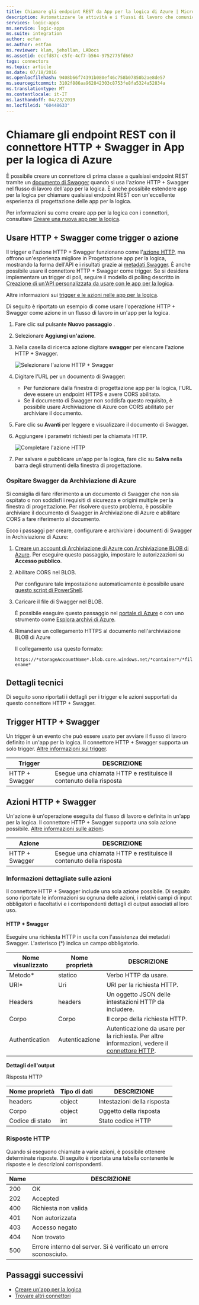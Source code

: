 ```yaml
---
title: Chiamare gli endpoint REST da App per la logica di Azure | Microsoft Docs
description: Automatizzare le attività e i flussi di lavoro che comunicano con gli endpoint REST usando il connettore HTTP + Swagger in App per la logica di Azure
services: logic-apps
ms.service: logic-apps
ms.suite: integration
author: ecfan
ms.author: estfan
ms.reviewer: klam, jehollan, LADocs
ms.assetid: eccfd87c-c5fe-4cf7-b564-9752775fd667
tags: connectors
ms.topic: article
ms.date: 07/18/2016
ms.openlocfilehash: 9408b66f74391b080ef46c758b07850b2ae8de57
ms.sourcegitcommit: 3102f886aa962842303c8753fe8fa5324a52834a
ms.translationtype: MT
ms.contentlocale: it-IT
ms.lasthandoff: 04/23/2019
ms.locfileid: "60448633"
---
```

# <a name="call-rest-endpoints-with-http--swagger-connector-in-azure-logic-apps"></a>Chiamare gli endpoint REST con il connettore HTTP + Swagger in App per la logica di Azure

È possibile creare un connettore di prima classe a qualsiasi endpoint REST tramite un [documento di Swagger](https://swagger.io) quando si usa l'azione HTTP + Swagger nel flusso di lavoro dell'app per la logica. È anche possibile estendere app per la logica per chiamare qualsiasi endpoint REST con un'eccellente esperienza di progettazione delle app per la logica.

Per informazioni su come creare app per la logica con i connettori, consultare [Creare una nuova app per la logica](../logic-apps/quickstart-create-first-logic-app-workflow.md).

## <a name="use-http--swagger-as-a-trigger-or-an-action"></a>Usare HTTP + Swagger come trigger o azione

Il trigger e l'azione HTTP + Swagger funzionano come l'[azione HTTP](connectors-native-http.md), ma offrono un'esperienza migliore in Progettazione app per la logica, mostrando la forma dell'API e i risultati grazie ai [metadati Swagger](https://swagger.io). È anche possibile usare il connettore HTTP + Swagger come trigger. Se si desidera implementare un trigger di poll, seguire il modello di polling descritto in [Creazione di un'API personalizzata da usare con le app per la logica](../logic-apps/logic-apps-create-api-app.md#polling-triggers).

Altre informazioni sui [trigger e le azioni nelle app per la logica](../connectors/apis-list.md).

Di seguito è riportato un esempio di come usare l'operazione HTTP + Swagger come azione in un flusso di lavoro in un'app per la logica.

1. Fare clic sul pulsante **Nuovo passaggio** .
2. Selezionare **Aggiungi un'azione**.
3. Nella casella di ricerca azione digitare **swagger** per elencare l'azione HTTP + Swagger.
   
    ![Selezionare l'azione HTTP + Swagger](./media/connectors-native-http-swagger/using-action-1.png)
4. Digitare l'URL per un documento di Swagger:
   
   * Per funzionare dalla finestra di progettazione app per la logica, l'URL deve essere un endpoint HTTPS e avere CORS abilitato.
   * Se il documento di Swagger non soddisfa questo requisito, è possibile usare Archiviazione di Azure con CORS abilitato per archiviare il documento.
5. Fare clic su **Avanti** per leggere e visualizzare il documento di Swagger.
6. Aggiungere i parametri richiesti per la chiamata HTTP.
   
    ![Completare l'azione HTTP](./media/connectors-native-http-swagger/using-action-2.png)
7. Per salvare e pubblicare un'app per la logica, fare clic su **Salva** nella barra degli strumenti della finestra di progettazione.

### <a name="host-swagger-from-azure-storage"></a>Ospitare Swagger da Archiviazione di Azure
Si consiglia di fare riferimento a un documento di Swagger che non sia ospitato o non soddisfi i requisiti di sicurezza e origini multiple per la finestra di progettazione. Per risolvere questo problema, è possibile archiviare il documento di Swagger in Archiviazione di Azure e abilitare CORS a fare riferimento al documento.  

Ecco i passaggi per creare, configurare e archiviare i documenti di Swagger in Archiviazione di Azure:

1. [Creare un account di Archiviazione di Azure con Archiviazione BLOB di Azure](../storage/common/storage-create-storage-account.md). Per eseguire questo passaggio, impostare le autorizzazioni su **Accesso pubblico**.

2. Abilitare CORS nel BLOB. 

   Per configurare tale impostazione automaticamente è possibile usare [questo script di PowerShell](https://github.com/logicappsio/EnableCORSAzureBlob/blob/master/EnableCORSAzureBlob.ps1).

3. Caricare il file di Swagger nel BLOB. 

   È possibile eseguire questo passaggio nel [portale di Azure](https://portal.azure.com) o con uno strumento come [Esplora archivi di Azure](https://storageexplorer.com/).

4. Rimandare un collegamento HTTPS al documento nell'archiviazione BLOB di Azure 

   Il collegamento usa questo formato:

   `https://*storageAccountName*.blob.core.windows.net/*container*/*filename*`

## <a name="technical-details"></a>Dettagli tecnici
Di seguito sono riportati i dettagli per i trigger e le azioni supportati da questo connettore HTTP + Swagger.

## <a name="http--swagger-triggers"></a>Trigger HTTP + Swagger
Un trigger è un evento che può essere usato per avviare il flusso di lavoro definito in un'app per la logica.  Il connettore HTTP + Swagger supporta un solo trigger. [Altre informazioni sui trigger](../connectors/apis-list.md).

| Trigger | DESCRIZIONE |
| --- | --- |
| HTTP + Swagger |Esegue una chiamata HTTP e restituisce il contenuto della risposta |

## <a name="http--swagger-actions"></a>Azioni HTTP + Swagger
Un'azione è un'operazione eseguita dal flusso di lavoro e definita in un'app per la logica.  Il connettore HTTP + Swagger supporta una sola azione possibile. [Altre informazioni sulle azioni](../connectors/apis-list.md).

| Azione | DESCRIZIONE |
| --- | --- |
| HTTP + Swagger |Esegue una chiamata HTTP e restituisce il contenuto della risposta |

### <a name="action-details"></a>Informazioni dettagliate sulle azioni
Il connettore HTTP + Swagger include una sola azione possibile. Di seguito sono riportate le informazioni su ognuna delle azioni, i relativi campi di input obbligatori e facoltativi e i corrispondenti dettagli di output associati al loro uso.

#### <a name="http--swagger"></a>HTTP + Swagger
Eseguire una richiesta HTTP in uscita con l'assistenza dei metadati Swagger.
L'asterisco (*) indica un campo obbligatorio.

| Nome visualizzato | Nome proprietà | DESCRIZIONE |
| --- | --- | --- |
| Metodo* |statico |Verbo HTTP da usare. |
| URI* |Uri |URI per la richiesta HTTP. |
| Headers |headers |Un oggetto JSON delle intestazioni HTTP da includere. |
| Corpo |Corpo |Il corpo della richiesta HTTP. |
| Authentication |Autenticazione |Autenticazione da usare per la richiesta. Per altre informazioni, vedere il [connettore HTTP](connectors-native-http.md#authentication). |

**Dettagli dell'output**

Risposta HTTP

| Nome proprietà | Tipo di dati | DESCRIZIONE |
| --- | --- | --- |
| headers |object |Intestazioni della risposta |
| Corpo |object |Oggetto della risposta |
| Codice di stato |int |Stato codice HTTP |

### <a name="http-responses"></a>Risposte HTTP
Quando si eseguono chiamate a varie azioni, è possibile ottenere determinate risposte. Di seguito è riportata una tabella contenente le risposte e le descrizioni corrispondenti.

| Name | DESCRIZIONE |
| --- | --- |
| 200 |OK |
| 202 |Accepted |
| 400 |Richiesta non valida |
| 401 |Non autorizzata |
| 403 |Accesso negato |
| 404 |Non trovato |
| 500 |Errore interno del server. Si è verificato un errore sconosciuto. |

## <a name="next-steps"></a>Passaggi successivi

* [Creare un'app per la logica](../logic-apps/quickstart-create-first-logic-app-workflow.md)
* [Trovare altri connettori](apis-list.md)
